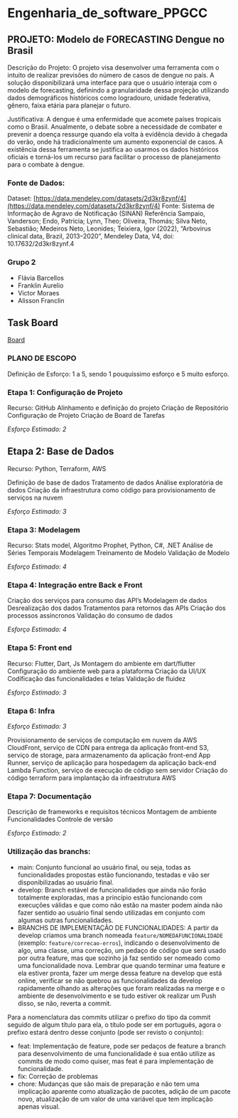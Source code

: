 # Engenharia_de_software_PPGCC

## PROJETO: Modelo de FORECASTING Dengue no Brasil 

Descrição do Projeto: O projeto visa desenvolver uma ferramenta com o intuito de realizar previsões do número de casos de dengue no país. A solução disponibilizará uma interface para que o usuário interaja com o modelo de forecasting, definindo a granularidade dessa projeção utilizando dados demográficos históricos como logradouro, unidade federativa, gênero, faixa etária para planejar o futuro.


Justificativa: A dengue é uma enfermidade que acomete países tropicais como o Brasil. Anualmente, o debate sobre a necessidade de combater e prevenir a doença ressurge quando ela volta à evidência devido à chegada do verão, onde há tradicionalmente um aumento exponencial de casos. A existência dessa ferramenta se justifica ao usarmos os dados históricos oficiais e torná-los um recurso para facilitar o processo de planejamento para o combate à dengue.


### Fonte de Dados:

Dataset: [https://data.mendeley.com/datasets/2d3kr8zynf/4](https://data.mendeley.com/datasets/2d3kr8zynf/4)
Fonte: Sistema de Informação de Agravo de Notificação (SINAN)
Referência
Sampaio, Vanderson; Endo, Patricia; Lynn, Theo; Oliveira, Thomás; Silva Neto, Sebastião; Medeiros Neto, Leonides; Teixiera, Igor (2022), “Arbovirus clinical data, Brazil, 2013–2020”, Mendeley Data, V4, doi: 10.17632/2d3kr8zynf.4


### Grupo 2
- Flávia Barcellos
- Franklin Aurelio
- Victor Moraes
- Alisson Franclin


## Task Board
[Board](https://github.com/users/FranklinAurelio/projects/1/views/1)


### PLANO DE ESCOPO


Definição de Esforço: 1 a 5, sendo 1 pouquíssimo esforço e 5 muito esforço.


### Etapa 1: Configuração de Projeto 


Recurso: GitHub
Alinhamento e definição do projeto
Criação de Repositório 
Configuração de Projeto 
Criação de Board de Tarefas


*Esforço Estimado: 2* 
 
## Etapa 2: Base de Dados 


Recurso: Python, Terraform, AWS


Definição de base de dados 
Tratamento de dados
Análise exploratória de dados
Criação da infraestrutura como código para provisionamento de serviços na nuvem


*Esforço Estimado:  3*


### Etapa 3: Modelagem


Recurso: Stats model, Algoritmo Prophet, Python, C#, .NET
Análise de Séries Temporais
Modelagem 
Treinamento de Modelo 
Validação de Modelo 


*Esforço Estimado:  4*


### Etapa 4: Integração entre Back e Front 

Criação dos serviços para consumo das API’s
Modelagem de dados 
Desrealização dos dados
Tratamentos para retornos das APIs
Criação dos processos assíncronos
Validação do consumo de dados
 
*Esforço Estimado:  4*
 
### Etapa 5: Front end 


Recurso: Flutter, Dart, Js
Montagem do ambiente em dart/flutter
Configuração do ambiente web para a plataforma
Criação da UI/UX
Codificação das funcionalidades e telas
Validação de fluidez


*Esforço Estimado:  3*
  
### Etapa 6: Infra 
 
*Esforço Estimado: 3*

 Provisionamento de serviços de computação em nuvem da AWS
CloudFront, serviço de CDN para entrega da aplicação front-end
S3, serviço de storage, para armazenamento da aplicação front-end
App Runner, serviço de aplicação para hospedagem da aplicação back-end
Lambda Function, serviço de execução de código sem servidor
Criação do código terraform para implantação da infraestrutura AWS 
 
 
### Etapa 7: Documentação 


Descrição de frameworks e requisitos técnicos
Montagem de ambiente
Funcionalidades
Controle de versão
 
*Esforço Estimado:  2*


### Utilização das branchs:

- main: Conjunto funcional ao usuário final, ou seja, todas as funcionalidades propostas estão funcionando, testadas e vão ser disponibilizadas ao usuário final.
- develop: Branch estável de funcionalidades que ainda não forão totalmente exploradas, mas a princípio estão funcionando com execuções válidas e que como não estão na master podem ainda não fazer sentido ao usuário final sendo utilizadas em conjunto com algumas outras funcionalidades.
- BRANCHS DE IMPLEMENTAÇÃO DE FUNCIONALIDADES: A partir da develop criamos uma branch nomeada `feature/NOMEDAFUNCIONALIDADE` (exemplo: `feature/correcao-erros`), indicando o desenvolvimento de algo, uma classe, uma correção, um pedaço de código que será usado por outra feature, mas que sozinho já faz sentido ser nomeado como uma funcionalidade nova. Lembrar que quando terminar uma feature e ela estiver pronta, fazer um merge dessa feature na develop que está online, verificar se não quebrou as funcionalidades da develop rapidamente olhando as alterações que foram realizadas na merge e o ambiente de desenvolvimento e se tudo estiver ok realizar um Push disso, se não, reverta a commit.

Para a nomenclatura das commits utilizar o prefixo do tipo da commit seguido de algum título para ela, o título pode ser em português, agora o prefixo estará dentro desse conjunto (pode ser revisto o conjunto):

- feat: Implementação de feature, pode ser pedaços de feature a branch para desenvolvimento de uma funcionalidade é sua então utilize as commits de modo como quiser, mas feat é para implementação de funcionalidade.
- fix: Correção de problemas
- chore: Mudanças que são mais de preparação e não tem uma implicação aparente como atualização de pacotes, adição de um pacote novo, atualização de um valor de uma variável que tem implicação apenas visual.
